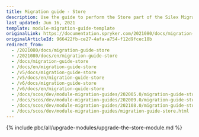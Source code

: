 ```yaml
---
title: Migration guide - Store
description: Use the guide to perform the Store part of the Silex Migration Effort.
last_updated: Jun 16, 2021
template: module-migration-guide-template
originalLink: https://documentation.spryker.com/2021080/docs/migration-guide-store
originalArticleId: 966422fb-ce27-4afa-a754-f12d9fcec18b
redirect_from:
  - /2021080/docs/migration-guide-store
  - /2021080/docs/en/migration-guide-store
  - /docs/migration-guide-store
  - /docs/en/migration-guide-store
  - /v5/docs/migration-guide-store
  - /v5/docs/en/migration-guide-store
  - /v6/docs/migration-guide-store
  - /v6/docs/en/migration-guide-store
  - /docs/scos/dev/module-migration-guides/202005.0/migration-guide-store.html
  - /docs/scos/dev/module-migration-guides/202009.0/migration-guide-store.html
  - /docs/scos/dev/module-migration-guides/202108.0/migration-guide-store.html
  - /docs/scos/dev/module-migration-guides/migration-guide-store.html
---
```


{% include pbc/all/upgrade-modules/upgrade-the-store-module.md %} <!-- To edit, see /_includes/pbc/all/upgrade-modules/upgrade-the-store-module.md -->
